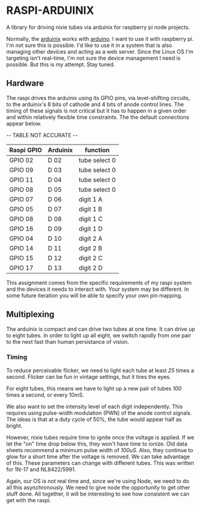 # RASPI-ARDUINIX

A library for driving nixie tubes via arduinix for raspberry pi node projects.

Normally, the [arduinix](http://www.arduinix.com/) works with [arduino](https://www.arduino.cc/). I want to use it with raspberry pi. I'm not sure this is possible. I'd like to use it in a system that is also managing other devices and acting as a web server. Since the Linux OS I'm targeting isn't real-time, I'm not sure the device management I need is possible. But this is my attempt. Stay tuned.

## Hardware
The raspi drives the arduinix using its GPIO pins, via level-shifting circuits, to the arduinix's 8 bits of cathode and 4 bits of anode control lines. The timing of these signals is not critical but it has to happen in a given order and within relatively flexible time constraints. The the default connections appear below. 

-- TABLE NOT ACCURATE --

Raspi GPIO | Arduinix | function
---------- | -------- | --------
GPIO 02 | D 02 | tube select 0
GPIO 09 | D 03 | tube select 0
GPIO 11 | D 04 | tube select 0
GPIO 08 | D 05 | tube select 0
GPIO 07 | D 06 | digit 1 A
GPIO 05 | D 07 | digit 1 B
GPIO 08 | D 08 | digit 1 C
GPIO 16 | D 09 | digit 1 D
GPIO 04 | D 10 | digit 2 A
GPIO 14 | D 11 | digit 2 B
GPIO 15 | D 12 | digit 2 C
GPIO 17 | D 13 | digit 2 D

This assignment comes from the specific requirements of my raspi system and the devices it needs to interact with. Your system may be different. In some future iteration you will be able to specify your own pin mapping.

## Multiplexing

The arduinix is compact and can drive two tubes at one time. It can drive up to eight tubes. In order to light up all eight, we switch rapidly from one pair to the next fast than human persistance of vision. 

### Timing

To reduce perceivable flicker, we need to light each tube at least *25* times a second. Flicker can be fun in vintage settings, but it tires the eyes.

For eight tubes, this means we have to light up a new pair of tubes *100* times a second, or every 10mS.

We also want to set the intensity level of each digit independently. This requires using pulse-width modulation (PWN) of the anode control signals. The ideas is that at a duty cycle of 50%, the tube would appear half as bright.

However, nixie tubes require time to ignite once the voltage is applied. If we let the "on" time drop below this, they won't have time to ionize. Old data sheets recommend a minimum pulse width of *100uS*. Also, they continue to glow for a short time after the voltage is removed. We can take advantage of this. These parameters can change with different tubes. This was written for 1N-17 and NL8422/5991.

Again, our OS is not real time and, since we're using Node, we need to do all this asynchronously. We need to give node the opportunity to get other stuff done. All together, it will be interesting to see how consistent we can get with the raspi.



